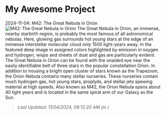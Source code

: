 # My Awesome Project

<!-- APOD Start -->
2024-11-04: M42: The Great Nebula in Orion
![M42: The Great Nebula in Orion](https://apod.nasa.gov/apod/image/2411/Orion_Lorand_1992.jpg)
The Great Nebula in Orion, an immense, nearby starbirth region, is probably the most famous of all astronomical nebulas.  Here, glowing gas surrounds hot young stars at the edge of an immense interstellar molecular cloud only 1500 light-years away.  In the featured deep image in assigned colors highlighted by emission in oxygen and hydrogen, wisps and sheets of dust and gas are particularly evident.  The Great Nebula in Orion can be found with the unaided eye near the easily identifiable belt of three stars in the popular constellation Orion.  In addition to housing a bright open cluster of stars known as the Trapezium, the Orion Nebula contains many stellar nurseries.   These nurseries contain much hydrogen gas, hot young stars, proplyds, and stellar jets spewing material at high speeds.  Also known as M42, the Orion Nebula spans about 40 light years and is located in the same spiral arm of our Galaxy as the Sun.
> _Last Updated: 11/04/2024, 08:12:20 AM (in )_
<!-- APOD End -->
